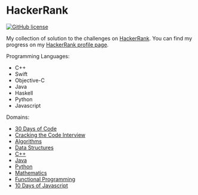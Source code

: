 # HackerRank

[![GitHub license](https://img.shields.io/badge/license-MIT-blue.svg)](https://raw.githubusercontent.com/chicio/HackerRank/master/LICENSE.md)


My collection of solution to the challenges on <a href="https://www.hackerrank.com">HackerRank</a>.
You can find my progress on my <a href="https://www.hackerrank.com/chicio">HackerRank profile page</a>.

Programming Languages:
* C++
* Swift
* Objective-C
* Java
* Haskell
* Python
* Javascript

Domains:
* [30 Days of Code](https://www.hackerrank.com/domains/tutorials/30-days-of-code "30 Days of Code")
* [Cracking the Code Interview](https://www.hackerrank.com/domains/tutorials/cracking-the-coding-interview "Cracking the Code Interview")
* [Algorithms](https://www.hackerrank.com/domains/algorithms/ "Algorithms")
* [Data Structures](https://www.hackerrank.com/domains/data-structures/ "Data Structures")
* [C++](https://www.hackerrank.com/domains/cpp/ "C++")
* [Java](https://www.hackerrank.com/domains/java/ "Java")
* [Python](https://www.hackerrank.com/domains/python "Python")
* [Mathematics](https://www.hackerrank.com/domains/mathematics/ "Mathematics")
* [Functional Programming](https://www.hackerrank.com/domains/fp/ "Functional Programming")
* [10 Days of Javascript](https://www.hackerrank.com/domains/tutorials/10-days-of-javascript "10 Days of Javascript")
